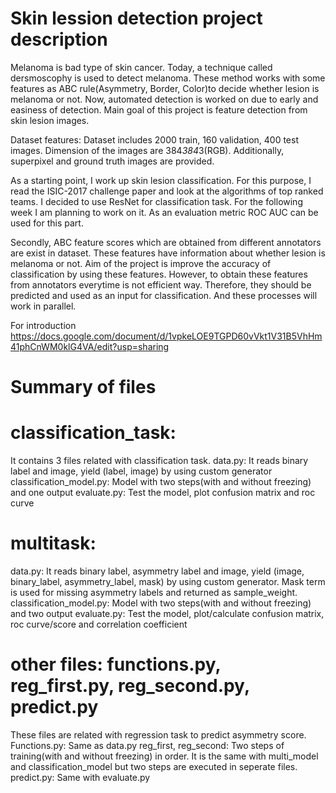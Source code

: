 # Skin lession detection project description

Melanoma is bad type of skin cancer. Today, a technique called dersmoscophy is used to detect melanoma. These method works with some features as ABC rule(Asymmetry, Border, Color)to decide whether lesion is melanoma or not. Now, automated detection is worked on due to early and easiness of detection. Main goal of this project is feature detection from skin lesion images. 

Dataset features:
Dataset includes 2000 train, 160 validation, 400 test images. Dimension of the images are 384*384*3(RGB). Additionally, superpixel and ground truth images are provided.

As a starting point, I work up skin lesion classification. For this purpose, I read the ISIC-2017 challenge paper and look at the algorithms of top ranked teams. I decided to use ResNet for classification task. For the following week I am planning to work on it. 
As  an evaluation metric ROC AUC can be used for this part.

Secondly, ABC feature scores which are obtained from different annotators are exist in dataset. These features have information about whether lesion is melanoma or not. Aim of the project is improve the accuracy of classification by using these features. However, to obtain these features from annotators everytime is not efficient way. Therefore, they should be predicted and used as an input for classification. And these processes will work in parallel.

For introduction
https://docs.google.com/document/d/1vpkeLOE9TGPD60vVkt1V31B5VhHm41phCnWM0klG4VA/edit?usp=sharing


# Summary of files
# classification_task: 
It contains 3 files related with classification task.
data.py: It reads binary label and image, yield (label, image) by  using custom generator
classification_model.py: Model with two steps(with and without freezing) and one output
evaluate.py: Test the model, plot confusion matrix and roc curve
# multitask:
data.py: It reads binary label, asymmetry label and image, yield (image, binary_label, asymmetry_label, mask) by  using custom generator. Mask term is used for missing asymmetry labels and returned as sample_weight.
classification_model.py: Model with two steps(with and without freezing) and two output
evaluate.py: Test the model, plot/calculate confusion matrix, roc curve/score and correlation coefficient
# other files: functions.py, reg_first.py, reg_second.py, predict.py
These files are related with regression task to predict asymmetry score. 
Functions.py: Same as data.py
reg_first, reg_second: Two steps of training(with and without freezing) in order. It is the same with multi_model and classification_model but two steps are executed in seperate files.
predict.py: Same with evaluate.py
